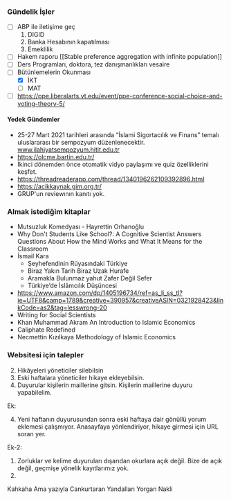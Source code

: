 ### Gündelik İşler
- [ ] ABP ile iletişime geç
	1. DIGID
	2. Banka Hesabının kapatılması
	3. Emeklilik 
- [ ] Hakem raporu [[Stable preference aggregation with infinite population]]
- [ ] Ders Programları, doktora, tez danışmanlıkları vesaire
- [ ] Bütünlemelerin Okunması
	- [x] İKT
	- [ ] MAT
- [ ] https://ppe.liberalarts.vt.edu/event/ppe-conference-social-choice-and-voting-theory-5/
#### Yedek Gündemler
- 25-27 Mart 2021 tarihleri arasında “İslami Sigortacılık ve Finans” temalı uluslararası bir sempozyum düzenlenecektir.
 www.ilahiyatsempozyum.hitit.edu.tr
- https://olcme.bartin.edu.tr/
- İkinci dönemden önce otomatik vidyo paylaşımı ve quiz özelliklerini keşfet.
- https://threadreaderapp.com/thread/1340196262109392896.html
- https://acikkaynak.gim.org.tr/
- GRUP'un reviewının kanıtı yok.


### Almak istediğim kitaplar
- Mutsuzluk Komedyası - Hayrettin Orhanoğlu
- Why Don't Students Like School?: A Cognitive Scientist Answers Questions About How the Mind Works and What It Means for the Classroom
- İsmail Kara
	- Şeyhefendinin Rüyasındaki Türkiye
	- Biraz Yakın Tarih Biraz Uzak Hurafe
	- Aramakla Bulunmaz yahut Zafer Değil Sefer
	- Türkiye’de İslâmcılık Düşüncesi
- https://www.amazon.com/dp/1405196734/ref=as_li_ss_tl?ie=UTF8&camp=1789&creative=390957&creativeASIN=0321928423&linkCode=as2&tag=lesswrong-20
- Writing for Social Scientists
- Khan Muhammad Akram An Introduction to Islamic Economics
- Caliphate Redefined
- Necmettin Kızılkaya Methodology of Islamic Economics
### Websitesi için talepler
2. Hikâyeleri yöneticiler silebilsin
3. Eski haftalara yöneticiler hikaye ekleyebilsin.
4. Duyurular kişilerin maillerine gitsin. Kişilerin maillerine duyuru yapabilelim.

Ek:

4. Yeni haftanın duyurusundan sonra eski haftaya dair gönüllü yorum eklemesi çalışmıyor. Anasayfaya yönlendiriyor, hikaye girmesi için URL soran yer.

Ek-2:
1. Zorluklar ve kelime duyuruları dışarıdan okurlara açık değil. Bize de açık değil, geçmişe yönelik kayıtlarımız yok.
2. 


Kahkaha Ama yazıyla
Cankurtaran Yandalları
Yorgan Nakli